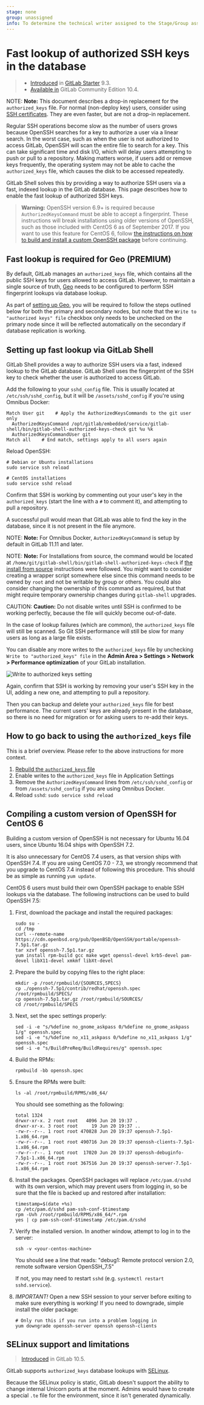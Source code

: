 ```yaml
---
stage: none
group: unassigned
info: To determine the technical writer assigned to the Stage/Group associated with this page, see https://about.gitlab.com/handbook/engineering/ux/technical-writing/#designated-technical-writers
---
```


# Fast lookup of authorized SSH keys in the database

> - [Introduced](https://gitlab.com/gitlab-org/gitlab/-/issues/1631) in [GitLab Starter](https://about.gitlab.com/pricing/) 9.3.
> - [Available in](https://gitlab.com/gitlab-org/gitlab/-/issues/3953) GitLab Community Edition 10.4.

NOTE: **Note:**
This document describes a drop-in replacement for the
`authorized_keys` file. For normal (non-deploy key) users, consider using
[SSH certificates](ssh_certificates.md). They are even faster, but are not a
drop-in replacement.

Regular SSH operations become slow as the number of users grows because OpenSSH
searches for a key to authorize a user via a linear search. In the worst case,
such as when the user is not authorized to access GitLab, OpenSSH will scan the
entire file to search for a key. This can take significant time and disk I/O,
which will delay users attempting to push or pull to a repository. Making
matters worse, if users add or remove keys frequently, the operating system may
not be able to cache the `authorized_keys` file, which causes the disk to be
accessed repeatedly.

GitLab Shell solves this by providing a way to authorize SSH users via a fast,
indexed lookup in the GitLab database. This page describes how to enable the fast
lookup of authorized SSH keys.

> **Warning:** OpenSSH version 6.9+ is required because
`AuthorizedKeysCommand` must be able to accept a fingerprint. These
instructions will break installations using older versions of OpenSSH, such as
those included with CentOS 6 as of September 2017. If you want to use this
feature for CentOS 6, follow [the instructions on how to build and install a custom OpenSSH package](#compiling-a-custom-version-of-openssh-for-centos-6) before continuing.

## Fast lookup is required for Geo **(PREMIUM)**

By default, GitLab manages an `authorized_keys` file, which contains all the
public SSH keys for users allowed to access GitLab. However, to maintain a
single source of truth, [Geo](../geo/index.md) needs to be configured to perform SSH fingerprint
lookups via database lookup.

As part of [setting up Geo](../geo/index.md#setup-instructions),
you will be required to follow the steps outlined below for both the primary and
secondary nodes, but note that the `Write to "authorized keys" file` checkbox
only needs to be unchecked on the primary node since it will be reflected
automatically on the secondary if database replication is working.

## Setting up fast lookup via GitLab Shell

GitLab Shell provides a way to authorize SSH users via a fast, indexed lookup
to the GitLab database. GitLab Shell uses the fingerprint of the SSH key to
check whether the user is authorized to access GitLab.

Add the following to your `sshd_config` file. This is usually located at
`/etc/ssh/sshd_config`, but it will be `/assets/sshd_config` if you're using
Omnibus Docker:

```plaintext
Match User git    # Apply the AuthorizedKeysCommands to the git user only
  AuthorizedKeysCommand /opt/gitlab/embedded/service/gitlab-shell/bin/gitlab-shell-authorized-keys-check git %u %k
  AuthorizedKeysCommandUser git
Match all    # End match, settings apply to all users again
```

Reload OpenSSH:

```shell
# Debian or Ubuntu installations
sudo service ssh reload

# CentOS installations
sudo service sshd reload
```

Confirm that SSH is working by commenting out your user's key in the `authorized_keys`
(start the line with a `#` to comment it), and attempting to pull a repository.

A successful pull would mean that GitLab was able to find the key in the database,
since it is not present in the file anymore.

NOTE: **Note:**
For Omnibus Docker, `AuthorizedKeysCommand` is setup by default in
GitLab 11.11 and later.

NOTE: **Note:**
For Installations from source, the command would be located at
`/home/git/gitlab-shell/bin/gitlab-shell-authorized-keys-check` if [the install from source](../../install/installation.md#install-gitlab-shell) instructions were followed.
You might want to consider creating a wrapper script somewhere else since this command needs to be
owned by `root` and not be writable by group or others. You could also consider changing the ownership of this command
as required, but that might require temporary ownership changes during `gitlab-shell` upgrades.

CAUTION: **Caution:**
Do not disable writes until SSH is confirmed to be working
perfectly, because the file will quickly become out-of-date.

In the case of lookup failures (which are common), the `authorized_keys`
file will still be scanned. So Git SSH performance will still be slow for many
users as long as a large file exists.

You can disable any more writes to the `authorized_keys` file by unchecking
`Write to "authorized_keys" file` in the **Admin Area > Settings > Network > Performance optimization** of your GitLab
installation.

![Write to authorized keys setting](img/write_to_authorized_keys_setting.png)

Again, confirm that SSH is working by removing your user's SSH key in the UI,
adding a new one, and attempting to pull a repository.

Then you can backup and delete your `authorized_keys` file for best performance.
The current users' keys are already present in the database, so there is no need for migration
or for asking users to re-add their keys.

## How to go back to using the `authorized_keys` file

This is a brief overview. Please refer to the above instructions for more context.

1. [Rebuild the `authorized_keys` file](../raketasks/maintenance.md#rebuild-authorized_keys-file)
1. Enable writes to the `authorized_keys` file in Application Settings
1. Remove the `AuthorizedKeysCommand` lines from `/etc/ssh/sshd_config` or from `/assets/sshd_config` if you are using Omnibus Docker.
1. Reload `sshd`: `sudo service sshd reload`

## Compiling a custom version of OpenSSH for CentOS 6

Building a custom version of OpenSSH is not necessary for Ubuntu 16.04 users,
since Ubuntu 16.04 ships with OpenSSH 7.2.

It is also unnecessary for CentOS 7.4 users, as that version ships with
OpenSSH 7.4. If you are using CentOS 7.0 - 7.3, we strongly recommend that you
upgrade to CentOS 7.4 instead of following this procedure. This should be as
simple as running `yum update`.

CentOS 6 users must build their own OpenSSH package to enable SSH lookups via
the database. The following instructions can be used to build OpenSSH 7.5:

1. First, download the package and install the required packages:

   ```shell
   sudo su -
   cd /tmp
   curl --remote-name https://cdn.openbsd.org/pub/OpenBSD/OpenSSH/portable/openssh-7.5p1.tar.gz
   tar xzvf openssh-7.5p1.tar.gz
   yum install rpm-build gcc make wget openssl-devel krb5-devel pam-devel libX11-devel xmkmf libXt-devel
   ```

1. Prepare the build by copying files to the right place:

   ```shell
   mkdir -p /root/rpmbuild/{SOURCES,SPECS}
   cp ./openssh-7.5p1/contrib/redhat/openssh.spec /root/rpmbuild/SPECS/
   cp openssh-7.5p1.tar.gz /root/rpmbuild/SOURCES/
   cd /root/rpmbuild/SPECS
   ```

1. Next, set the spec settings properly:

   ```shell
   sed -i -e "s/%define no_gnome_askpass 0/%define no_gnome_askpass 1/g" openssh.spec
   sed -i -e "s/%define no_x11_askpass 0/%define no_x11_askpass 1/g" openssh.spec
   sed -i -e "s/BuildPreReq/BuildRequires/g" openssh.spec
   ```

1. Build the RPMs:

   ```shell
   rpmbuild -bb openssh.spec
   ```

1. Ensure the RPMs were built:

   ```shell
   ls -al /root/rpmbuild/RPMS/x86_64/
   ```

   You should see something as the following:

   ```plaintext
   total 1324
   drwxr-xr-x. 2 root root   4096 Jun 20 19:37 .
   drwxr-xr-x. 3 root root     19 Jun 20 19:37 ..
   -rw-r--r--. 1 root root 470828 Jun 20 19:37 openssh-7.5p1-1.x86_64.rpm
   -rw-r--r--. 1 root root 490716 Jun 20 19:37 openssh-clients-7.5p1-1.x86_64.rpm
   -rw-r--r--. 1 root root  17020 Jun 20 19:37 openssh-debuginfo-7.5p1-1.x86_64.rpm
   -rw-r--r--. 1 root root 367516 Jun 20 19:37 openssh-server-7.5p1-1.x86_64.rpm
   ```

1. Install the packages. OpenSSH packages will replace `/etc/pam.d/sshd`
   with its own version, which may prevent users from logging in, so be sure
   that the file is backed up and restored after installation:

   ```shell
   timestamp=$(date +%s)
   cp /etc/pam.d/sshd pam-ssh-conf-$timestamp
   rpm -Uvh /root/rpmbuild/RPMS/x86_64/*.rpm
   yes | cp pam-ssh-conf-$timestamp /etc/pam.d/sshd
   ```

1. Verify the installed version. In another window, attempt to log in to the server:

   ```shell
   ssh -v <your-centos-machine>
   ```

   You should see a line that reads: "debug1: Remote protocol version 2.0, remote software version OpenSSH_7.5"

   If not, you may need to restart `sshd` (e.g. `systemctl restart sshd.service`).

1. *IMPORTANT!* Open a new SSH session to your server before exiting to make
   sure everything is working! If you need to downgrade, simple install the
   older package:

   ```shell
   # Only run this if you run into a problem logging in
   yum downgrade openssh-server openssh openssh-clients
   ```

## SELinux support and limitations

> [Introduced](https://gitlab.com/gitlab-org/omnibus-gitlab/-/issues/2855) in GitLab 10.5.

GitLab supports `authorized_keys` database lookups with [SELinux](https://en.wikipedia.org/wiki/Security-Enhanced_Linux).

Because the SELinux policy is static, GitLab doesn't support the ability to change
internal Unicorn ports at the moment. Admins would have to create a special `.te`
file for the environment, since it isn't generated dynamically.
